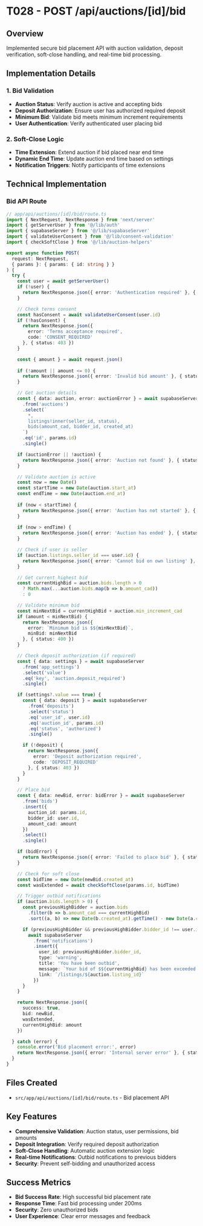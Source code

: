 # T028 - POST /api/auctions/[id]/bid

## Overview
Implemented secure bid placement API with auction validation, deposit verification, soft-close handling, and real-time bid processing.

## Implementation Details

### 1. Bid Validation
- **Auction Status**: Verify auction is active and accepting bids
- **Deposit Authorization**: Ensure user has authorized required deposit
- **Minimum Bid**: Validate bid meets minimum increment requirements
- **User Authentication**: Verify authenticated user placing bid

### 2. Soft-Close Logic
- **Time Extension**: Extend auction if bid placed near end time
- **Dynamic End Time**: Update auction end time based on settings
- **Notification Triggers**: Notify participants of time extensions

## Technical Implementation

### Bid API Route
```typescript
// app/api/auctions/[id]/bid/route.ts
import { NextRequest, NextResponse } from 'next/server'
import { getServerUser } from '@/lib/auth'
import { supabaseServer } from '@/lib/supabaseServer'
import { validateUserConsent } from '@/lib/consent-validation'
import { checkSoftClose } from '@/lib/auction-helpers'

export async function POST(
  request: NextRequest,
  { params }: { params: { id: string } }
) {
  try {
    const user = await getServerUser()
    if (!user) {
      return NextResponse.json({ error: 'Authentication required' }, { status: 401 })
    }

    // Check terms consent
    const hasConsent = await validateUserConsent(user.id)
    if (!hasConsent) {
      return NextResponse.json({ 
        error: 'Terms acceptance required',
        code: 'CONSENT_REQUIRED'
      }, { status: 403 })
    }

    const { amount } = await request.json()
    
    if (!amount || amount <= 0) {
      return NextResponse.json({ error: 'Invalid bid amount' }, { status: 400 })
    }

    // Get auction details
    const { data: auction, error: auctionError } = await supabaseServer
      .from('auctions')
      .select(`
        *,
        listings!inner(seller_id, status),
        bids(amount_cad, bidder_id, created_at)
      `)
      .eq('id', params.id)
      .single()

    if (auctionError || !auction) {
      return NextResponse.json({ error: 'Auction not found' }, { status: 404 })
    }

    // Validate auction is active
    const now = new Date()
    const startTime = new Date(auction.start_at)
    const endTime = new Date(auction.end_at)
    
    if (now < startTime) {
      return NextResponse.json({ error: 'Auction has not started' }, { status: 400 })
    }
    
    if (now > endTime) {
      return NextResponse.json({ error: 'Auction has ended' }, { status: 400 })
    }

    // Check if user is seller
    if (auction.listings.seller_id === user.id) {
      return NextResponse.json({ error: 'Cannot bid on own listing' }, { status: 400 })
    }

    // Get current highest bid
    const currentHighBid = auction.bids.length > 0 
      ? Math.max(...auction.bids.map(b => b.amount_cad))
      : 0

    // Validate minimum bid
    const minNextBid = currentHighBid + auction.min_increment_cad
    if (amount < minNextBid) {
      return NextResponse.json({ 
        error: `Minimum bid is $${minNextBid}`,
        minBid: minNextBid
      }, { status: 400 })
    }

    // Check deposit authorization (if required)
    const { data: settings } = await supabaseServer
      .from('app_settings')
      .select('value')
      .eq('key', 'auction.deposit_required')
      .single()

    if (settings?.value === true) {
      const { data: deposit } = await supabaseServer
        .from('deposits')
        .select('status')
        .eq('user_id', user.id)
        .eq('auction_id', params.id)
        .eq('status', 'authorized')
        .single()

      if (!deposit) {
        return NextResponse.json({ 
          error: 'Deposit authorization required',
          code: 'DEPOSIT_REQUIRED'
        }, { status: 403 })
      }
    }

    // Place bid
    const { data: newBid, error: bidError } = await supabaseServer
      .from('bids')
      .insert({
        auction_id: params.id,
        bidder_id: user.id,
        amount_cad: amount
      })
      .select()
      .single()

    if (bidError) {
      return NextResponse.json({ error: 'Failed to place bid' }, { status: 500 })
    }

    // Check for soft close
    const bidTime = new Date(newBid.created_at)
    const wasExtended = await checkSoftClose(params.id, bidTime)

    // Trigger outbid notifications
    if (auction.bids.length > 0) {
      const previousHighBidder = auction.bids
        .filter(b => b.amount_cad === currentHighBid)
        .sort((a, b) => new Date(b.created_at).getTime() - new Date(a.created_at).getTime())[0]

      if (previousHighBidder && previousHighBidder.bidder_id !== user.id) {
        await supabaseServer
          .from('notifications')
          .insert({
            user_id: previousHighBidder.bidder_id,
            type: 'warning',
            title: 'You have been outbid',
            message: `Your bid of $${currentHighBid} has been exceeded by $${amount}`,
            link: `/listings/${auction.listing_id}`
          })
      }
    }

    return NextResponse.json({
      success: true,
      bid: newBid,
      wasExtended,
      currentHighBid: amount
    })

  } catch (error) {
    console.error('Bid placement error:', error)
    return NextResponse.json({ error: 'Internal server error' }, { status: 500 })
  }
}
```

## Files Created
- `src/app/api/auctions/[id]/bid/route.ts` - Bid placement API

## Key Features
- **Comprehensive Validation**: Auction status, user permissions, bid amounts
- **Deposit Integration**: Verify required deposit authorization
- **Soft-Close Handling**: Automatic auction extension logic
- **Real-time Notifications**: Outbid notifications to previous bidders
- **Security**: Prevent self-bidding and unauthorized access

## Success Metrics
- **Bid Success Rate**: High successful bid placement rate
- **Response Time**: Fast bid processing under 200ms
- **Security**: Zero unauthorized bids
- **User Experience**: Clear error messages and feedback
